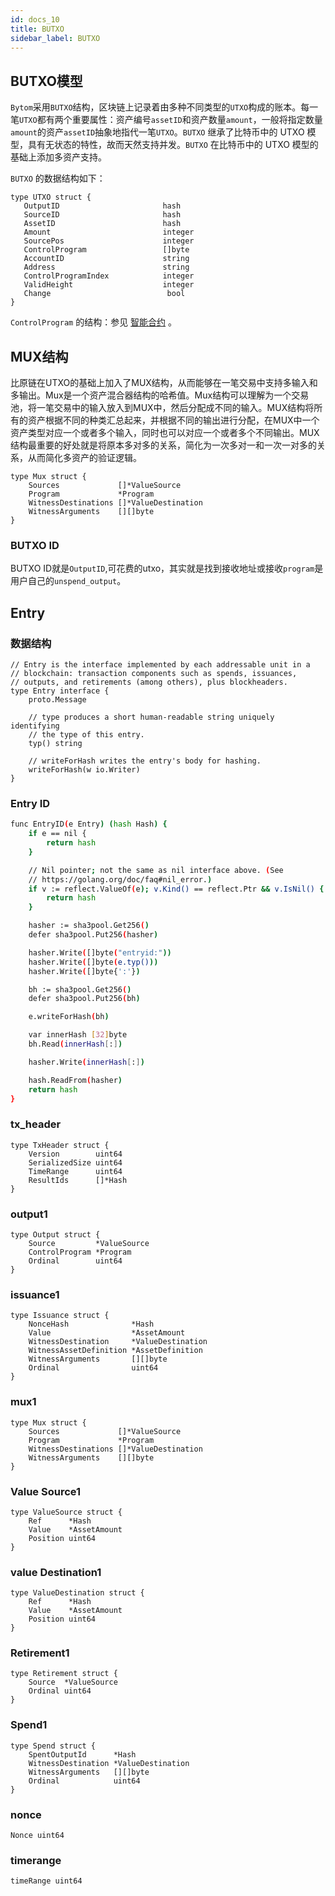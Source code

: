 ```yaml
---
id: docs_10
title: BUTXO
sidebar_label: BUTXO
---
```


## BUTXO模型

`Bytom`采用`BUTXO`结构，区块链上记录着由多种不同类型的`UTXO`构成的账本。每一笔`UTXO`都有两个重要属性：资产编号`assetID`和资产数量`amount`，一般将指定数量`amount`的资产`assetID`抽象地指代一笔`UTXO`。`BUTXO` 继承了比特币中的 UTXO 模型，具有无状态的特性，故而天然支持并发。`BUTXO` 在比特币中的 UTXO 模型的基础上添加多资产支持。

`BUTXO` 的数据结构如下：

    type UTXO struct {
	   OutputID                       hash
	   SourceID                       hash
	   AssetID                        hash
	   Amount                         integer
	   SourcePos                      integer
	   ControlProgram                 []byte
	   AccountID                      string
	   Address                        string
	   ControlProgramIndex            integer
	   ValidHeight                    integer
 	   Change                          bool
    }

`ControlProgram` 的结构：参见 [智能合约](https://bytomfans.github.io/bystack-docs/docs/docs_30) 。

## MUX结构

比原链在UTXO的基础上加入了MUX结构，从而能够在一笔交易中支持多输入和多输出。Mux是一个资产混合器结构的哈希值。Mux结构可以理解为一个交易池，将一笔交易中的输入放入到MUX中，然后分配成不同的输入。MUX结构将所有的资产根据不同的种类汇总起来，并根据不同的输出进行分配，在MUX中一个资产类型对应一个或者多个输入，同时也可以对应一个或者多个不同输出。MUX结构最重要的好处就是将原本多对多的关系，简化为一次多对一和一次一对多的关系，从而简化多资产的验证逻辑。

	type Mux struct {
		Sources             []*ValueSource
		Program             *Program
		WitnessDestinations []*ValueDestination
		WitnessArguments    [][]byte
	}

### BUTXO ID

BUTXO ID就是`OutputID`,可花费的utxo，其实就是找到接收地址或接收`program`是用户自己的`unspend_output`。

## Entry

### 数据结构

	// Entry is the interface implemented by each addressable unit in a
	// blockchain: transaction components such as spends, issuances,
	// outputs, and retirements (among others), plus blockheaders.
	type Entry interface {
		proto.Message

		// type produces a short human-readable string uniquely identifying
		// the type of this entry.
		typ() string

		// writeForHash writes the entry's body for hashing.
		writeForHash(w io.Writer)
	}


### Entry ID

```bash
func EntryID(e Entry) (hash Hash) {
	if e == nil {
		return hash
	}

	// Nil pointer; not the same as nil interface above. (See
	// https://golang.org/doc/faq#nil_error.)
	if v := reflect.ValueOf(e); v.Kind() == reflect.Ptr && v.IsNil() {
		return hash
	}

	hasher := sha3pool.Get256()
	defer sha3pool.Put256(hasher)

	hasher.Write([]byte("entryid:"))
	hasher.Write([]byte(e.typ()))
	hasher.Write([]byte{':'})

	bh := sha3pool.Get256()
	defer sha3pool.Put256(bh)

	e.writeForHash(bh)

	var innerHash [32]byte
	bh.Read(innerHash[:])

	hasher.Write(innerHash[:])

	hash.ReadFrom(hasher)
	return hash
}
```

### tx_header

	type TxHeader struct {
		Version        uint64
		SerializedSize uint64
		TimeRange      uint64
		ResultIds      []*Hash
	}

### output1

	type Output struct {
		Source         *ValueSource
		ControlProgram *Program
		Ordinal        uint64
	}

### issuance1

	type Issuance struct {
		NonceHash              *Hash
		Value                  *AssetAmount
		WitnessDestination     *ValueDestination
		WitnessAssetDefinition *AssetDefinition
		WitnessArguments       [][]byte
		Ordinal                uint64
	}

### mux1

	type Mux struct {
		Sources             []*ValueSource
		Program             *Program
		WitnessDestinations []*ValueDestination
		WitnessArguments    [][]byte
	}

### Value Source1

	type ValueSource struct {
		Ref      *Hash
		Value    *AssetAmount
		Position uint64
	}

### value Destination1

	type ValueDestination struct {
		Ref      *Hash
		Value    *AssetAmount
		Position uint64
	}

### Retirement1

	type Retirement struct {
		Source  *ValueSource
		Ordinal uint64
	}

### Spend1

	type Spend struct {
		SpentOutputId      *Hash
		WitnessDestination *ValueDestination
		WitnessArguments   [][]byte
		Ordinal            uint64
	}

### nonce

	Nonce uint64

### timerange

	timeRange uint64
